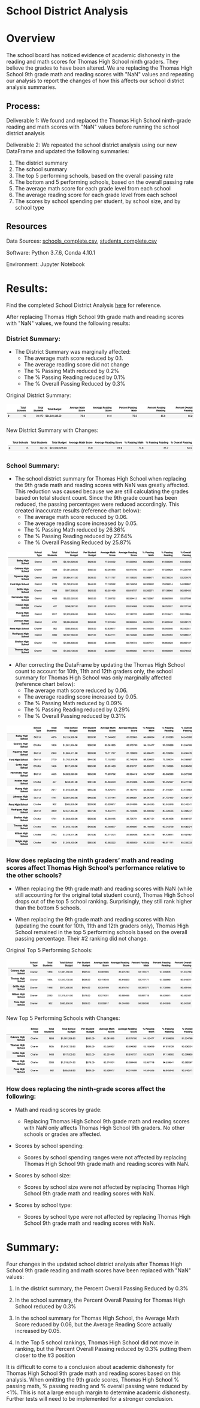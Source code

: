 # School District Analysis

# Overview
The school board has noticed evidence of academic dishonesty in the reading and math scores for Thomas High School ninth graders. They believe the grades to have been altered. We are replacing the Thomas High School 9th grade math and reading scores with "NaN" values and repeating our analysis to report the changes of how this affects our school district analysis summaries.

## Process:

Deliverable 1: We found and replaced the Thomas High School ninth-grade reading and math scores with "NaN" values before running the school district analysis

Deliverable 2: We repeated the school district analysis using our new DataFrame and updated the following summaries: 

1. The district summary 
2. The school summary 
3. The top 5 performing schools, based on the overall passing rate
4. The bottom and 5 performing schools, based on the overall passing rate
5. The average math score for each grade level from each school
6. The average reading score for each grade level from each school
7. The scores by school spending per student, by school size, and by school type

## Resources
Data Sources: [schools_complete.csv](https://github.com/corispade/School_District_Analysis/blob/main/Resources/schools_complete.csv), [students_complete.csv](https://github.com/corispade/School_District_Analysis/blob/main/Resources/students_complete.csv)

Software: Python 3.7.6, Conda 4.10.1

Environment: Jupyter Notebook

# Results: 
Find the completed School District Analysis [here](https://github.com/corispade/School_District_Analysis/blob/main/PyCitySchools_Challenge.ipynb) for reference.

After replacing Thomas High School 9th grade math and reading scores with "NaN" values, we found the following results: 

### District Summary: 
* The District Summary was marginally affected: 
  * The average math score reduced by 0.1. 
  * The average reading score did not change
  * The % Passing Math reduced by 0.2%
  * The % Passing Reading reduced by 0.1%
  * The % Overall Passing Reduced by 0.3%

Original District Summary:

![original](https://github.com/corispade/School_District_Analysis/blob/main/Resources/original/district_summary.png)

New District Summary with Changes:

![new](https://github.com/corispade/School_District_Analysis/blob/main/Resources/Thomas/thomas_district_summary.png)

### School Summary: 
* The school district summary for Thomas High School when replacing the 9th grade math and reading scores with NaN was greatly affected. This reduction was caused because we are still calculating the grades based on total student count. Since the 9th grade count has been reduced, the passing percentages were reduced accordingly. This created inaccurate results (reference chart below):
  * The average math score reduced by 0.06. 
  * The average reading score increased by 0.05.
  * The % Passing Math reduced by 26.36%
  * The % Passing Reading reduced by 27.64%
  * The % Overall Passing Reduced by 25.87%

![wrong](https://github.com/corispade/School_District_Analysis/blob/main/Resources/Thomas/thomas_school_summary_wrong.png)

* After correcting the DataFrame by updating the Thomas High School count to account for 10th, 11th and 12th graders only, the school summary for Thomas High School was only marginally affected (reference chart below):
  * The average math score reduced by 0.06. 
  * The average reading score increased by 0.05.
  * The % Passing Math reduced by 0.09%
  * The % Passing Reading reduced by 0.29%
  * The % Overall Passing reduced by 0.31%

![right](https://github.com/corispade/School_District_Analysis/blob/main/Resources/Thomas/thomas_school_summary.png)

### How does replacing the ninth graders’ math and reading scores affect Thomas High School’s performance relative to the other schools?
* When replacing the 9th grade math and reading scores with NaN (while still accounting for the original total student count), Thomas High School drops out of the top 5 school ranking. Surprisingly, they still rank higher than the bottom 5 schools.

* When replacing the 9th grade math and reading scores with Nan (updating the count for 10th, 11th and 12th graders only), Thomas High School remained in the top 5 performing schools based on the overall passing percentage. Their #2 ranking did not change. 

Original Top 5 Performing Schools:

![original](https://github.com/corispade/School_District_Analysis/blob/main/Resources/original/top_5.png)

New Top 5 Performing Schools with Changes:

![new](https://github.com/corispade/School_District_Analysis/blob/main/Resources/Thomas/thomas_top_5.png)

### How does replacing the ninth-grade scores affect the following:

* Math and reading scores by grade:
  * Replacing Thomas High School 9th grade math and reading scores with NaN only affects Thomas High School 9th graders. No other schools or grades are affected.

* Scores by school spending:
  * Scores by school spending ranges were not affected by replacing Thomas High School 9th grade math and reading scores with NaN.

* Scores by school size:
  * Scores by school size were not affected by replacing Thomas High School 9th grade math and reading scores with NaN.

* Scores by school type:
  * Scores by school type were not affected by replacing Thomas High School 9th grade math and reading scores with NaN.

# Summary: 
Four changes in the updated school district analysis after Thomas High School 9th grade reading and math scores have been replaced with "NaN" values:

1. In the district summary, the Percent Overall Passing Reduced by 0.3%

2. In the school summary, the Percent Overall Passing for Thomas High School reduced by 0.3%

3. In the school summary for Thomas High School, the Average Math Score reduced by 0.06, but the Average Reading Score actually increased by 0.05.

3. In the Top 5 school rankings, Thomas High School did not move in ranking, but the Percent Overall Passing reduced by 0.3% putting them closer to the #3 position


It is difficult to come to a conclusion about academic dishonesty for Thomas High School 9th grade math and reading scores based on this analysis. When omitting the 9th grade scores, Thomas High School % passing math, % passing reading and % overall passing were reduced by <1%. This is not a large enough margin to determine academic dishonesty. Further tests will need to be implemented for a stronger conclusion. 
